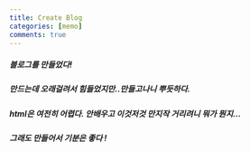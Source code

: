 ```yaml
---
title: Create Blog
categories: [memo]
comments: true
---
```


##### 블로그를 만들었다!
##### 만드는데 오래걸려서 힘들었지만..만들고나니 뿌듯하다.  
##### html은 여전히 어렵다. 안배우고 이것저것 만지작 거리려니 뭐가 뭔지...  
  
##### 그래도 만들어서 기분은 좋다 ! <img src="https://emojipedia-us.s3.dualstack.us-west-1.amazonaws.com/thumbs/120/microsoft/209/two-hearts_1f495.png" width="15" height="15">


